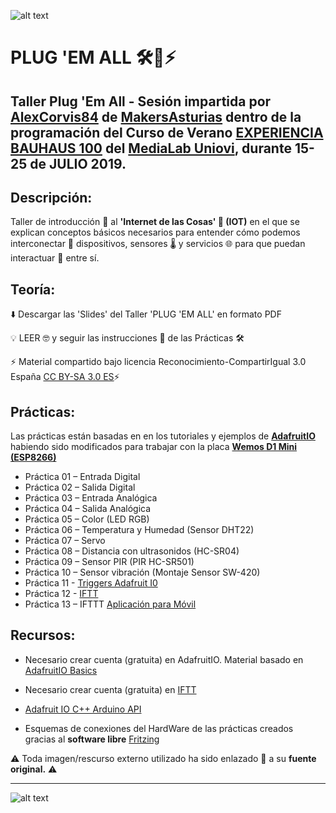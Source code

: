 ![alt text](https://github.com/alexcorvis84/plugemall/blob/master/Images/PlugEmAll.png "Plug'Em All")


# PLUG 'EM ALL 🛠️🔌⚡

## Taller Plug 'Em All - Sesión impartida por [AlexCorvis84](https://twitter.com/AlexCorvis84) de [MakersAsturias](http://makersasturias.com/) dentro de la programación del Curso de Verano [EXPERIENCIA BAUHAUS 100](https://www.unioviedo.es/medialab/actividades/experiencia-bauhaus-100/) del [MediaLab Uniovi](https://www.unioviedo.es/medialab/), durante 15-25 de JULIO 2019.

## Descripción: 

Taller de introducción 💊 al **'Internet de las Cosas' 📡 (IOT)** en el que se explican conceptos básicos necesarios para entender cómo podemos interconectar 🔌 dispositivos, sensores 🌡️  y servicios 🌐 para que puedan interactuar 🔄 entre sí.

## Teoría:

⬇️ Descargar las 'Slides' del Taller 'PLUG 'EM ALL' en formato PDF

💡 LEER 🤓 y seguir las instrucciones 📓 de las Prácticas 🛠️

⚡ Material compartido bajo licencia Reconocimiento-CompartirIgual 3.0 España [CC BY-SA 3.0 ES](https://creativecommons.org/licenses/by-sa/3.0/es/)⚡

## Prácticas:

Las prácticas están basadas en en los tutoriales y ejemplos de **[AdafruitIO](https://io.adafruit.com/)** habiendo sido modificados para trabajar con la placa **[Wemos D1 Mini (ESP8266)](https://wiki.wemos.cc/products:d1:d1_mini)**

* Práctica 01 – Entrada Digital
* Práctica 02 – Salida Digital
* Práctica 03 – Entrada Analógica
* Práctica 04 – Salida Analógica
* Práctica 05 – Color (LED RGB)
* Práctica 06 – Temperatura y Humedad (Sensor DHT22)
* Práctica 07 – Servo
* Práctica 08 – Distancia con ultrasonidos (HC-SR04)
* Práctica 09 – Sensor PIR (PIR HC-SR501)
* Práctica 10 – Sensor vibración (Montaje Sensor SW-420)
* Práctica 11 - [Triggers Adafruit I0](https://learn.adafruit.com/crickit-and-adafruitio/setting-up-triggers)
* Práctica 12 - [IFTT](https://ifttt.com/)
* Práctica 13 – IFTTT [Aplicación para Móvil](https://play.google.com/store/apps/details?id=com.ifttt.ifttt&hl=es)

## Recursos:

* Necesario crear cuenta (gratuita) en AdafruitIO. Material basado en [AdafruitIO Basics](https://learn.adafruit.com/welcome-to-adafruit-io/projects)

* Necesario crear cuenta (gratuita) en [IFTT](https://ifttt.com/)

* [Adafruit IO C++ Arduino API](https://github.com/adafruit/Adafruit_IO_Arduino)

* Esquemas de conexiones del HardWare de las prácticas creados gracias al **software libre** [Fritzing](https://fritzing.org/home/)

⚠️ Toda imagen/rescurso externo utilizado ha sido enlazado 🔗 a su **fuente original.** ⚠️

***

![alt text](https://www.unioviedo.es/medialab/wp-content/uploads/2019/06/Cartel_CURSO-VERANO_bauhaus-1-768x1086.png "Experiencia Bauhaus 100")
